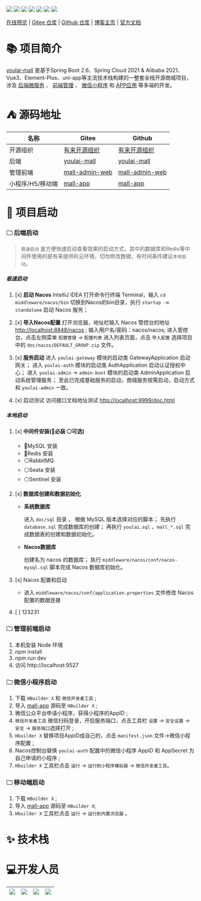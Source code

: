 

![](https://img.shields.io/badge/youlai--mall-v2.0.0-blue) ![](https://img.shields.io/badge/SpringBoot-2.6.3-brightgreen.svg) ![](https://img.shields.io/badge/SpringCloud-2021-green.svg) [![](https://img.shields.io/github/stars/youlaitech/youlai-mall.svg?style=social&label=Stars)](https://github.com/youlaitech/youlai-mall) [![](https://gitee.com/youlaitech/youlai-mall/badge/star.svg)](https://gitee.com/youlaiorg/youlai-mall) [![](https://img.shields.io/badge/Author-有来开源组织-orange.svg)](https://gitee.com/youlaiorg) [![](https://img.shields.io/badge/license-Apache%20License%202.0-blue.svg)](https://gitee.com/youlaitech/youlai-mall/blob/master/LICENSE)

[在线预览](http://www.youlai.tech/) | [Gitee 仓库](https://gitee.com/youlaiorg) |  [Github 仓库](https://github.com/youlaitech) | [博客主页](https://www.cnblogs.com/haoxianrui/) | [官方文档](http://youlaitech.gitee.io/youlai-mall/)



# 📚️ 项目简介

[youlai-mall](https://gitee.com/haoxr) 是基于Spring Boot 2.6、Spring Cloud 2021 & Alibaba 2021、Vue3、Element-Plus、uni-app等主流技术栈构建的一整套全栈开源商城项目， 涉及 [后端微服务](https://gitee.com/youlaitech/youlai-mall) 、 [前端管理](https://gitee.com/youlaitech/youlai-mall-admin) 、 [微信小程序](https://gitee.com/youlaitech/youlai-mall-weapp) 和 [APP应用](https://gitee.com/youlaitech/youlai-mall-weapp) 等多端的开发。

# ⛺ 源码地址
| 名称 |  Gitee | Github   | 
|---|---|---|  
| 开源组织 | [有来开源组织](https://gitee.com/youlaiorg) |[有来开源组织](https://github.com/youlaitech) |
| 后端 | [youlai-mall](https://gitee.com/youlaiorg/youlai-mall) | [youlai-mall](https://github.com/youlaitech/youlai-mall) |
| 管理前端 |[mall-admin-web](https://gitee.com/youlaiorg/mall-admin-web) | [mall-admin-web](https://github.com/youlaitech/mall-admin-web) | 
| 小程序/H5/移动端 | [mall-app](https://gitee.com/youlaiorg/mall-app) | [mall-app](https://github.com/youlaitech/mall-app) |



# 🚤 项目启动


### 🗀 后端启动

>  `极速启动` 是方便快速启动查看效果的启动方式，其中的数据库和Redis等中间件使用的是有来提供的云环境，切勿修改数据，有时间条件建议`本地启动`。

##### ️极速启动
1. [x] **启动 Nacos**
   IntelliJ IDEA 打开命令行终端 Terminal，输入 `cd middleware/nacos/bin` 切换到Nacos的bin目录，执行 `startup -m standalone` 启动 Nacos 服务；

2. [x] **导入Nacos配置**
   打开浏览器，地址栏输入 Nacos 管控台的地址 [ http://localhost:8848/nacos]( http://localhost:8848/nacos) ;
   输入用户名/密码：nacos/nacos;
   进入管控台，点击左侧菜单 `配置管理` → `配置列表` 进入列表页面，点击 `导入配置` 选择项目中的 `doc/nacos/DEFAULT_GROUP.zip` 文件。

3. [x] **服务启动**
   进入 `youlai-gateway` 模块的启动类 GatewayApplication 启动网关；
   进入 `youlai-auth` 模块的启动类 AuthApplication 启动认证授权中心；
   进入 `youlai-admin`  → `admin-boot` 模块的启动类 AdminApplication 启动系统管理服务；
   至此已完成基础服务的启动，商城服务按需启动，启动方式和 `youlai-admin` 一致。

4. [x] 启动测试
   访问接口文档地址测试  [http://localhost:9999/doc.html](http://localhost:9999/doc.html)


##### 本地启动

1. [x] **中间件安装(🔴必装  ⚪可选)**
    - 🔴MySQL 安装
    - 🔴Redis 安装
    - ⚪RabbitMQ
    - ⚪Seata 安装
    - ⚪Sentinel 安装

2. [x] **数据库创建和数据初始化**

    - **系统数据库**

      进入 `doc/sql` 目录 ， 根据 MySQL 版本选择对应的脚本；
      先执行 `database.sql` 完成数据库的创建；
      再执行 `youlai.sql` 、`mall_*.sql` 完成数据表的创建和数据初始化。

    - **Nacos数据库**

      创建名为 nacos 的数据库；
      执行 `middleware/nacos/conf/nacos-mysql.sql` 脚本完成 Nacos 数据库初始化。


3. [x] Nacos 配置和启动

    - 进入 `middleware/nacos/conf/application.properties` 文件修改 Nacos 配置的数据连接

5. [ ] 123231





### 🗀 管理前端启动
1. 本机安装 Node 环境
2. npm install
3. npm run dev
4. 访问 http://localhost:9527

### 🗀 微信小程序启动
1. 下载 `HBuilder X` 和 `微信开发者工具` ;
2. 导入 [mall-app](https://gitee.com/youlaitech/youlai-mall-weapp) 源码至 `HBuilder X` ;
3. 微信公众平台申请小程序，获得小程序的AppID  ;
4. `微信开发者工具` 微信扫码登录，开启服务端口，点击工具栏 `设置` -> `安全设置` -> `安全` -> `服务端口`选择打开 ;
5. `Hbuilder X` 替换项目AppID成自己的，点击 `manifest.json` 文件->微信小程序配置 ;
6. Nacos控制台替换 `youlai-auth` 配置中的微信小程序 AppID 和 AppSecret 为自己申请的小程序 ;
7. `Hbuilder X` 工具栏点击 `运行` -> `运行到小程序模拟器` -> `微信开发者工具`。

### 🗀 移动端启动
1. 下载 `HBuilder X` ;
2. 导入 [mall-app](https://gitee.com/youlaitech/youlai-mall-weapp) 源码至 `HBuilder X`;
3. `Hbuilder X` 工具栏点击 `运行` -> `运行到内置浏览器` 。

# ✨ 技术栈






# 💻开发人员

| ![](https://gitee.com/haoxr/image/raw/master/hxr.jpg)| ![](https://gitee.com/haoxr/image/raw/master/hxr.jpg) | ![](https://gitee.com/haoxr/image/raw/master/hxr.jpg)  | ![](https://gitee.com/haoxr/image/raw/master/hxr.jpg) |  
|---|---|---|---|
